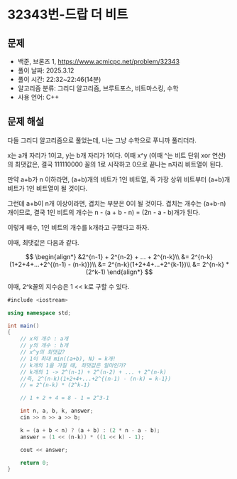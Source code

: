 # 32343번-드랍 더 비트

## 문제

- 백준, 브론즈 1, https://www.acmicpc.net/problem/32343
- 풀이 날짜: 2025.3.12
- 풀이 시간: 22:32~22:46(14분)
- 알고리즘 분류: 그리디 알고리즘, 브루트포스, 비트마스킹, 수학
- 사용 언어: C++

## 문제 해설

다들 그리디 알고리즘으로 풀었는데, 나는 그냥 수학으로 푸니까 풀리더라.

x는 a개 자리가 1이고, y는 b개 자리가 1이다. 이때 x^y (이때 ^는 비트 단위 xor 연산)의 최댓값은, 결국 111110000 꼴의 1로 시작하고 0으로 끝나는 n자리 비트열이 된다.

만약 a+b가 n 이하라면, (a+b)개의 비트가 1인 비트열, 즉 가장 상위 비트부터 (a+b)개 비트가 1인 비트열이 될 것이다.

그런데 a+b이 n개 이상이라면, 겹치는 부분은 0이 될 것이다. 겹치는 개수는 (a+b-n)개이므로, 결국 1인 비트의 개수는 n - (a + b - n) = (2n - a - b)개가 된다.

이렇게 해수, 1인 비트의 개수를 k개라고 구했다고 하자.

이때, 최댓값은 다음과 같다.

$$
\begin{align*}
&2^{n-1} + 2^{n-2} + ... + 2^{n-k}\\
&= 2^{n-k}(1+2+4+...+2^{(n-1) - (n-k)})\\
&= 2^{n-k}(1+2+4+...+2^{k-1})\\
&= 2^{n-k} * (2^k-1)
\end{align*}
$$

이때, 2^k꼴의 지수승은 1 << k로 구할 수 있다.

```csharp
#include <iostream>

using namespace std;

int main()
{
    // x의 개수 : a개
    // y의 개수 : b개
    // x^y의 최댓값?
    // 1이 최대 min((a+b), N) = k개!
    // k개의 1을 가질 때, 최댓값은 얼마인가?
    // k개의 1 -> 2^(n-1) + 2^(n-2) + ... + 2^(n-k)
    //즉, 2^(n-k)(1+2+4+...+2^{(n-1) - (n-k) = k-1})
    // = 2^(n-k) * (2^k-1)

    // 1 + 2 + 4 = 8 - 1 = 2^3-1

    int n, a, b, k, answer;
    cin >> n >> a >> b;

    k = (a + b < n) ? (a + b) : (2 * n - a - b);
    answer = (1 << (n-k)) * ((1 << k) - 1);

    cout << answer;

    return 0;
}
```
